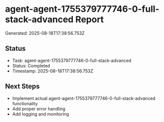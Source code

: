 # agent-agent-1755379777746-0-full-stack-advanced Report

Generated: 2025-08-18T17:38:56.753Z

## Status
- Task: agent-agent-1755379777746-0-full-stack-advanced
- Status: Completed
- Timestamp: 2025-08-18T17:38:56.753Z

## Next Steps
- Implement actual agent-agent-1755379777746-0-full-stack-advanced functionality
- Add proper error handling
- Add logging and monitoring
